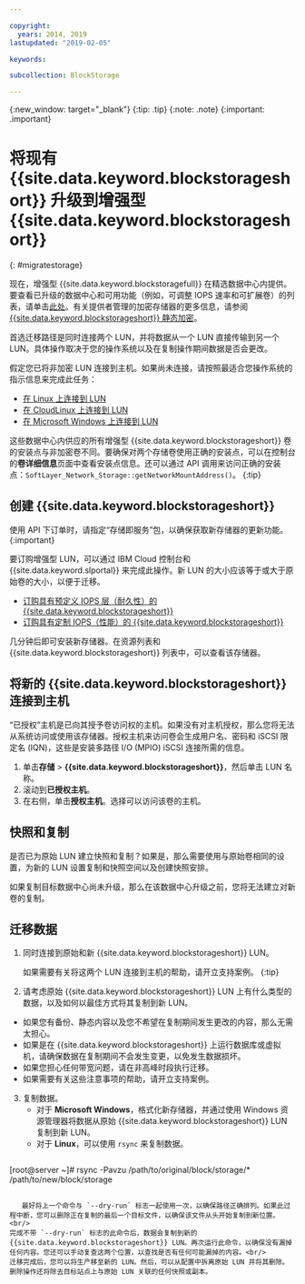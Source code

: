 ```yaml
---

copyright:
  years: 2014, 2019
lastupdated: "2019-02-05"

keywords:

subcollection: BlockStorage

---
```

{:new_window: target="_blank"}
{:tip: .tip}
{:note: .note}
{:important: .important}

# 将现有 {{site.data.keyword.blockstorageshort}} 升级到增强型 {{site.data.keyword.blockstorageshort}}
{: #migratestorage}

现在，增强型 {{site.data.keyword.blockstoragefull}} 在精选数据中心内提供。要查看已升级的数据中心和可用功能（例如，可调整 IOPS 速率和可扩展卷）的列表，请单击[此处](/docs/infrastructure/BlockStorage?topic=BlockStorage-news)。有关提供者管理的加密存储器的更多信息，请参阅 [{{site.data.keyword.blockstorageshort}} 静态加密](/docs/infrastructure/BlockStorage?topic=BlockStorage-encryption)。

首选迁移路径是同时连接两个 LUN，并将数据从一个 LUN 直接传输到另一个 LUN。具体操作取决于您的操作系统以及在复制操作期间数据是否会更改。

假定您已将非加密 LUN 连接到主机。如果尚未连接，请按照最适合您操作系统的指示信息来完成此任务：

- [在 Linux 上连接到 LUN](/docs/infrastructure/BlockStorage?topic=BlockStorage-mountingLinux)
- [在 CloudLinux 上连接到 LUN](/docs/infrastructure/BlockStorage?topic=BlockStorage-mountingCloudLinux)
- [在 Microsoft Windows 上连接到 LUN](/docs/infrastructure/BlockStorage?topic=BlockStorage-mountingWindows)

这些数据中心内供应的所有增强型 {{site.data.keyword.blockstorageshort}} 卷的安装点与非加密卷不同。要确保对两个存储卷使用正确的安装点，可以在控制台的**卷详细信息**页面中查看安装点信息。还可以通过 API 调用来访问正确的安装点：`SoftLayer_Network_Storage::getNetworkMountAddress()`。
{:tip}

## 创建 {{site.data.keyword.blockstorageshort}}

使用 API 下订单时，请指定“存储即服务”包，以确保获取新存储器的更新功能。
{:important}

要订购增强型 LUN，可以通过 IBM Cloud 控制台和 {{site.data.keyword.slportal}} 来完成此操作。新 LUN 的大小应该等于或大于原始卷的大小，以便于迁移。

- [订购具有预定义 IOPS 层（耐久性）的 {{site.data.keyword.blockstorageshort}}](/docs/infrastructure/BlockStorage?topic=BlockStorage-orderingthroughConsole#ordering-block-storage-with-pre-defined-iops-tiers-endurance-)
- [订购具有定制 IOPS（性能）的 {{site.data.keyword.blockstorageshort}}](/docs/infrastructure/BlockStorage?topic=BlockStorage-orderingthroughConsole#ordering-block-storage-with-custom-iops-performance-)

几分钟后即可安装新存储器。在资源列表和 {{site.data.keyword.blockstorageshort}} 列表中，可以查看该存储器。

## 将新的 {{site.data.keyword.blockstorageshort}} 连接到主机

“已授权”主机是已向其授予卷访问权的主机。如果没有对主机授权，那么您将无法从系统访问或使用该存储器。授权主机来访问卷会生成用户名、密码和 iSCSI 限定名 (IQN)，这些是安装多路径 I/O (MPIO) iSCSI 连接所需的信息。

1. 单击**存储** > **{{site.data.keyword.blockstorageshort}}**，然后单击 LUN 名称。
2. 滚动到**已授权主机**。
3. 在右侧，单击**授权主机**。选择可以访问该卷的主机。


## 快照和复制

是否已为原始 LUN 建立快照和复制？如果是，那么需要使用与原始卷相同的设置，为新的 LUN 设置复制和快照空间以及创建快照安排。

如果复制目标数据中心尚未升级，那么在该数据中心升级之前，您将无法建立对新卷的复制。


## 迁移数据

1. 同时连接到原始和新 {{site.data.keyword.blockstorageshort}} LUN。

   如果需要有关将这两个 LUN 连接到主机的帮助，请开立支持案例。
   {:tip}

2. 请考虑原始 {{site.data.keyword.blockstorageshort}} LUN 上有什么类型的数据，以及如何以最佳方式将其复制到新 LUN。
  - 如果您有备份、静态内容以及您不希望在复制期间发生更改的内容，那么无需太担心。
  - 如果是在 {{site.data.keyword.blockstorageshort}} 上运行数据库或虚拟机，请确保数据在复制期间不会发生变更，以免发生数据损坏。
  - 如果您担心任何带宽问题，请在非高峰时段执行迁移。
  - 如果需要有关这些注意事项的帮助，请开立支持案例。

3. 复制数据。
   - 对于 **Microsoft Windows**，格式化新存储器，并通过使用 Windows 资源管理器将数据从原始 {{site.data.keyword.blockstorageshort}} LUN 复制到新 LUN。
   - 对于 **Linux**，可以使用 `rsync` 来复制数据。
   ```
[root@server ~]# rsync -Pavzu /path/to/original/block/storage/* /path/to/new/block/storage
```

   最好将上一个命令与 `--dry-run` 标志一起使用一次，以确保路径正确排列。如果此过程中断，您可以删除正在复制的最后一个目标文件，以确保该文件从头开始复制到新位置。<br/>
完成不带 `--dry-run` 标志的此命令后，数据会复制到新的 {{site.data.keyword.blockstorageshort}} LUN。再次运行此命令，以确保没有漏掉任何内容。您还可以手动复查这两个位置，以查找是否有任何可能漏掉的内容。<br/>
迁移完成后，您可以将生产移至新的 LUN。然后，可以从配置中拆离原始 LUN 并将其删除。删除操作还将除去目标站点上与原始 LUN 关联的任何快照或副本。

